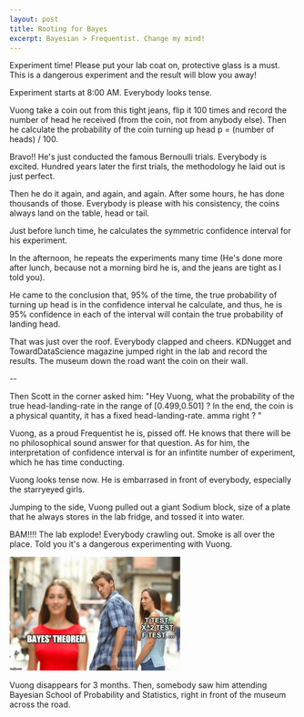 ```yaml
---
layout: post
title: Rooting for Bayes
excerpt: Bayesian > Frequentist. Change my mind!
---
```



Experiment time! Please put your lab coat on, protective glass is a must. This is a dangerous experiment and the result will blow you away!



Experiment starts at 8:00 AM. Everybody looks tense.

Vuong take a coin out from this tight jeans, flip it 100 times and record the number of head he received (from the coin, not from anybody else). Then he calculate the probability of the coin turning up head p = (number of heads) / 100.

Bravo!! He's just conducted the famous Bernoulli trials. Everybody is excited. Hundred years later the first trials, the methodology he laid out is just perfect.


Then he do it again, and again, and again. After some hours, he has done thousands of those. Everybody is please with his consistency, the coins always land on the table, head or tail.



Just before lunch time, he calculates the symmetric confidence interval for his experiment. 



In the afternoon, he repeats the experiments many time (He's done more after lunch, because not a morning bird he is, and the jeans are tight as I told you).


He came to the conclusion that, 95% of the time, the true probability of turning up head is in the confidence interval he calculate, and thus, he is 95% confidence in each of the interval will contain the true probability of landing head.


That was just over the roof. Everybody clapped and cheers. KDNugget and TowardDataScience magazine jumped right in the lab and record the results. The museum down the road want the coin on their wall.


-- 


Then Scott in the corner asked him: "Hey Vuong, what the probability of the true head-landing-rate in the range of [0.499,0.501] ? In the end, the coin is a physical quantity, it has a fixed head-landing-rate. amma right ? "


Vuong, as a proud Frequentist he is, pissed off. He knows that there will be no philosophical sound answer for that question. As for him, the interpretation of confidence interval is for an infintite number of experiment, which he has time conducting.




Vuong looks tense now. He is embarrased in front of everybody, especially the starryeyed girls.



Jumping to the side, Vuong pulled out a giant Sodium block, size of a plate that he always stores in the lab fridge, and tossed it into water.

BAM!!!! The lab explode! Everybody crawling out. Smoke is all over the place. Told you it's a dangerous experimenting with Vuong.

![image](/images/bayes-meme.png)


Vuong disappears for 3 months. Then, somebody saw him attending Bayesian School of Probability and Statistics, right in front of the museum across the road.



